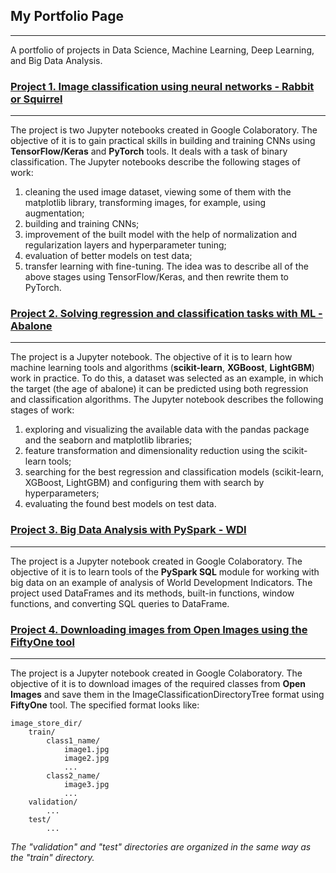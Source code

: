 ## My Portfolio Page
---
A portfolio of projects in Data Science, Machine Learning, Deep Learning, and Big Data Analysis.
### [Project 1. Image classification using neural networks - Rabbit or Squirrel](https://github.com/data42lana/learning_dl_tools)
---
The project is two Jupyter notebooks created in Google Colaboratory. The objective of it is to gain practical skills in building and training CNNs using **TensorFlow/Keras** and **PyTorch** tools. It deals with a task of binary classification.
The Jupyter notebooks describe the following stages of work: 
1) сleaning the used image dataset, viewing some of them with the matplotlib library, transforming images, for example, using augmentation;
2) building and training CNNs;
3) improvement of the built model with the help of normalization and regularization layers and hyperparameter tuning;
4) evaluation of better models on test data;
5) transfer learning with fine-tuning.
The idea was to describe all of the above stages using TensorFlow/Keras, and then rewrite them to PyTorch. 
    
### [Project 2. Solving regression and classification tasks with ML - Abalone](https://github.com/data42lana/learning_ml_tools)
---
The project is a Jupyter notebook. The objective of it is to learn how machine learning tools and algorithms (**scikit-learn**, **XGBoost**, **LightGBM**) work in practice. To do this, a dataset was selected as an example, in which the target (the age of abalone) it can be predicted using both regression and classification algorithms. The Jupyter notebook describes the following stages of work: 
1) exploring and visualizing  the available data with the pandas package and the seaborn and matplotlib libraries;
2) feature transformation and dimensionality reduction using the scikit-learn tools;
3) searching for the best regression and classification models (scikit-learn, XGBoost, LightGBM) and configuring them with search by hyperparameters;
4) evaluating the found best models on test data.
 
### [Project 3. Big Data Analysis with PySpark - WDI](https://github.com/data42lana/learning_big_data)
---
The project is a Jupyter notebook created in Google Colaboratory. The objective of it is to learn tools of the **PySpark SQL** module for working with big data on an example of analysis of World Development Indicators. The project used DataFrames and its methods, built-in functions, window functions, and converting SQL queries to DataFrame. 

### [Project 4. Downloading images from Open Images using the FiftyOne tool](https://github.com/data42lana/download_images)
---
The project is a Jupyter notebook created in Google Colaboratory. The objective of it is to download images of the required classes from **Open Images** and save them in the ImageClassificationDirectoryTree format using **FiftyOne** tool. The specified format looks like:
```
image_store_dir/
    train/
        class1_name/
            image1.jpg
            image2.jpg
            ...
        class2_name/
            image3.jpg
            ...
    validation/
        ...
    test/
        ...
```
*The "validation" and "test" directories are organized in the same way as the "train" directory.*
